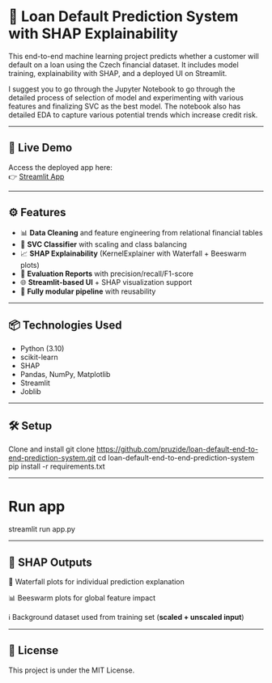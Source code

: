 # 🏦 Loan Default Prediction System with SHAP Explainability

This end-to-end machine learning project predicts whether a customer will default on a loan using the Czech financial dataset. It includes model training, explainability with SHAP, and a deployed UI on Streamlit.

I suggest you to go through the Jupyter Notebook to go through the detailed process of selection of model and experimenting with various features and finalizing SVC as the best model. The notebook also has detailed EDA to capture various potential trends which increase credit risk.

---

## 🚀 Live Demo
Access the deployed app here:  
👉 [Streamlit App](https://loan-default-end-to-end-prediction-system-g6wlk74appi6gwvxjzee.streamlit.app/)

---

## ⚙️ Features

- 📊 **Data Cleaning** and feature engineering from relational financial tables
- 🧠 **SVC Classifier** with scaling and class balancing
- 📈 **SHAP Explainability** (KernelExplainer with Waterfall + Beeswarm plots)
- 🧪 **Evaluation Reports** with precision/recall/F1-score
- 🌐 **Streamlit-based UI** + SHAP visualization support
- 🔁 **Fully modular pipeline** with reusability

---

## 📦 Technologies Used

- Python (3.10)
- scikit-learn
- SHAP
- Pandas, NumPy, Matplotlib
- Streamlit
- Joblib

---

## 🛠 Setup

Clone and install
git clone https://github.com/pruzide/loan-default-end-to-end-prediction-system.git
cd loan-default-end-to-end-prediction-system
pip install -r requirements.txt

---


# Run app
streamlit run app.py

---


## 🧠 SHAP Outputs
📄 Waterfall plots for individual prediction explanation

📊 Beeswarm plots for global feature impact

ℹ️ Background dataset used from training set (**scaled + unscaled input**)

---

## 📄 License
This project is under the MIT License.





